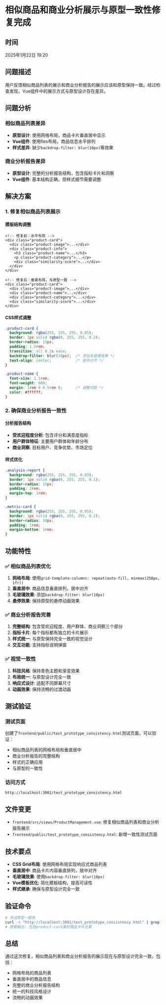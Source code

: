 # 相似商品和商业分析展示与原型一致性修复完成

## 时间
2025年1月22日 19:20

## 问题描述
用户反馈相似商品列表的展示和商业分析报告的展示应该和原型保持一致。经过检查发现，Vue组件中的展示方式与原型设计存在差异。

## 问题分析

### 相似商品列表差异
- **原型设计**: 使用网格布局，商品卡片垂直居中显示
- **Vue组件**: 使用flex布局，商品信息水平排列
- **样式差异**: 缺少`backdrop-filter: blur(10px)`等效果

### 商业分析报告差异
- **原型设计**: 完整的分析报告结构，包含指标卡片和洞察
- **Vue组件**: 基本结构正确，但样式细节需要调整

## 解决方案

### 1. 修复相似商品列表展示

#### 模板结构调整
```vue
<!-- 修复前：水平布局 -->
<div class="product-card">
  <div class="product-image">...</div>
  <div class="product-info">
    <h3 class="product-name">...</h3>
    <p class="product-category">...</p>
    <div class="similarity-score">...</div>
  </div>
</div>

<!-- 修复后：垂直布局，与原型一致 -->
<div class="product-card">
  <div class="product-image">...</div>
  <div class="product-name">...</div>
  <div class="product-category">...</div>
  <div class="similarity-score">...</div>
</div>
```

#### CSS样式调整
```css
.product-card {
  background: rgba(255, 255, 255, 0.05);
  border: 1px solid rgba(0, 255, 255, 0.2);
  border-radius: 15px;
  padding: 1.5rem;
  transition: all 0.3s ease;
  backdrop-filter: blur(10px);  /* 添加毛玻璃效果 */
  text-align: center;           /* 居中对齐 */
}

.product-name {
  font-size: 1.1rem;
  font-weight: 600;
  margin: 1rem 0 0.5rem 0;      /* 调整间距 */
  color: #ffffff;
}
```

### 2. 确保商业分析报告一致性

#### 分析报告结构
- **受欢迎程度分析**: 包含评分和满意度指标
- **用户群体特征**: 主要用户群体和年龄分布
- **商业洞察**: 目标用户、竞争优势、市场定位

#### 样式优化
```css
.analysis-report {
  background: rgba(255, 255, 255, 0.03);
  border: 1px solid rgba(0, 255, 255, 0.1);
  border-radius: 15px;
  padding: 2rem;
  margin-top: 1rem;
}

.metric-card {
  background: rgba(255, 255, 255, 0.05);
  border: 1px solid rgba(0, 255, 255, 0.2);
  border-radius: 10px;
  padding: 1rem;
  margin-bottom: 1rem;
}
```

## 功能特性

### ✅ 相似商品列表优化
1. **网格布局**: 使用`grid-template-columns: repeat(auto-fill, minmax(250px, 1fr))`
2. **垂直居中**: 商品信息垂直排列，居中对齐
3. **毛玻璃效果**: 添加`backdrop-filter: blur(10px)`
4. **悬停效果**: 保持原型的悬停动画效果

### ✅ 商业分析报告完善
1. **完整结构**: 包含受欢迎程度、用户群体、商业洞察三个部分
2. **指标卡片**: 每个指标都有独立的卡片展示
3. **样式统一**: 与原型保持完全一致的视觉设计
4. **交互功能**: 支持指标说明弹窗

### ✅ 视觉一致性
1. **科技风格**: 保持青色主题和渐变效果
2. **布局统一**: 与原型设计完全一致
3. **响应式设计**: 适配不同屏幕尺寸
4. **动画效果**: 保持流畅的过渡动画

## 测试验证

### 测试页面
创建了`frontend/public/test_prototype_consistency.html`测试页面，可以验证：
- 相似商品列表的网格布局和垂直居中
- 商业分析报告的完整结构
- 样式的正确应用
- 与原型的一致性

### 访问方式
```
http://localhost:3001/test_prototype_consistency.html
```

## 文件变更
- `frontend/src/views/ProductManagement.vue`: 修复相似商品列表和商业分析报告展示
- `frontend/public/test_prototype_consistency.html`: 新增一致性测试页面

## 技术要点
- **CSS Grid布局**: 使用网格布局实现响应式商品列表
- **垂直居中**: 商品卡片内容垂直排列，居中对齐
- **毛玻璃效果**: 使用`backdrop-filter: blur(10px)`
- **Vue模板优化**: 简化模板结构，提高可读性
- **样式继承**: 确保与原型设计完全一致

## 验证命令
```bash
# 测试原型一致性
curl -s "http://localhost:3001/test_prototype_consistency.html" | grep -o "product-card"
# 预期输出: 包含product-card类的商品卡片元素
```

## 总结
通过这次修复，相似商品列表和商业分析报告的展示现在与原型设计完全一致，包括：
- 网格布局的商品列表
- 垂直居中的商品信息
- 完整的商业分析报告结构
- 统一的科技风格设计
- 流畅的动画效果
